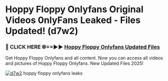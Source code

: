 # Hoppy Floppy Onlyfans Original Videos 0nlyFans Leaked - Files Updated! (d7w2)

<h3>🔴 CLICK HERE 🌐==►► <a href="https://tinyurl.com/x26r9saj" rel="nofollow">Hoppy Floppy Onlyfans Updated Files</a></h3>

Get Hoppy Floppy Onlyfans and all content. Now you can access all videos and pictures of Hoppy Floppy Onlyfans. New Updated Files 2025!

[![d7w2](https://i.imgur.com/LkgZPqh.gif)](https://tinyurl.com/x26r9saj)
hoppy floppy onlyfans leaks